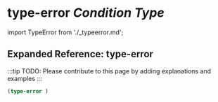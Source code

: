 # **type-error** *Condition Type*

import TypeError from './_typeerror.md';

<TypeError />

## Expanded Reference: type-error

:::tip
TODO: Please contribute to this page by adding explanations and examples
:::

```lisp
(type-error )
```
